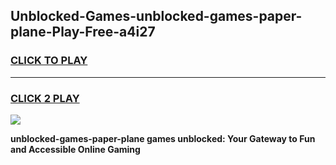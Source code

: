 
## Unblocked-Games-unblocked-games-paper-plane-Play-Free-a4i27
<h3>
<a href="https://premium76.site?title=unblocked-games-paper-plane&ref=20M">CLICK TO PLAY</a></h3>
<hr>

<h3>
<a href="https://premium76.site?title=unblocked-games-paper-plane&ref=20M">CLICK 2 PLAY</a>
  
</h3>

<a href="https://premium76.site?title=unblocked-games-paper-plane&ref=19M"><img src="https://clearcache.store/games.png"></a>


**unblocked-games-paper-plane games unblocked: Your Gateway to Fun and Accessible Online Gaming**
